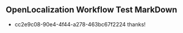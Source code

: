 ## OpenLocalization Workflow Test MarkDown
* cc2e9c08-90e4-4f44-a278-463bc67f2224 thanks!

<!--HONumber=Aug16_HO5-->


